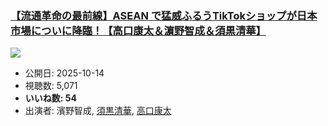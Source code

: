 ### [【流通革命の最前線】ASEAN で猛威ふるうTikTokショップが日本市場についに降臨！【高口康太＆濵野智成＆須黒清華】](https://www.youtube.com/watch?v=HrbRb4Kk-2o)
[![](https://img.youtube.com/vi/HrbRb4Kk-2o/sddefault.jpg)](https://www.youtube.com/watch?v=HrbRb4Kk-2o)
-   公開日: 2025-10-14
-   視聴数: 5,071
-   **いいね数: 54**
-   出演者: 濱野智成, [須黒清華](/rehacq_fan/people/須黒清華 "wikilink"), [高口康太](/rehacq_fan/people/高口康太 "wikilink")
